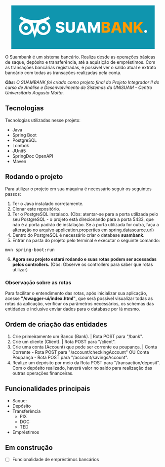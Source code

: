 <p align="center">
  <img src="https://raw.githubusercontent.com/EricEOL/suambank/main/readme/suambank.png" />
</p>

O Suambank é um sistema bancário. Realiza desde as operações básicas de saque, depósito e transferência, até a aquisição de empréstimos.
Com as transações bancárias registradas, é possível ver o saldo atual e extrato bancário com todas as transações realizadas pela conta.

*<strong>Obs:</strong> O SUAMBANK foi criado como projeto final do Projeto Integrador II do curso de Análise e Desenvolvimento de Sistemas da UNISUAM - Centro Universitário Augusto Motta.*

## Tecnologias

Tecnologias utilizadas nesse projeto:

* Java
* Spring Boot
* PostgreSQL
* Lombok
* JUnit5
* SpringDoc OpenAPI
* Maven

## Rodando o projeto

Para utilizar o projeto em sua máquina é necessário seguir os seguintes passos:
1) Ter o Java instalado corretamente.
2) Clonar este repositório.
3) Ter o PostgreSQL instalado. (Obs: atentar-se para a porta utilizada pelo seu PostgreSQL - o projeto está direcionando para a porta 5433, que não é a porta padrão de instalação. Se a porta utilizada for outra, faça a alteração no arquivo application.properties em spring.datasource.url)
4) Dentro do PostgreSQL é necessário criar o database <strong>suambank</strong>.
5) Entrar na pasta do projeto pelo terminal e executar o seguinte comando:
<pre>
mvn spring-boot:run
</pre>
6) <strong>Agora seu projeto estará rodando e suas rotas podem ser acessadas pelos controllers.</strong> (Obs: Observe os controllers para saber que rotas utilizar)

### Observação sobre as rotas
Para facilitar o entendimento das rotas, após inicializar sua aplicação, acesse <strong>"/swagger-ui/index.html"</strong>, que será possível visualizar todas as rotas da aplicação, verificar os parâmetros necessários, os schemas das entidades e inclusive enviar dados para o database por lá mesmo.

## Ordem de criação das entidades
1) Crie primeiramente um Banco (Bank). | Rota POST para "/bank".
2) Crie um cliente (Client). | Rota POST para "/client".
3) Crie uma conta (Account) que pode ser corrente ou poupança. | Conta Corrente - Rota POST para "/account/checkingAccount" OU Conta Poupança - Rota POST para "/account/savingsAccount".
4) Realize um depósito por meio da Rota POST para "/transaction/deposit". Com o depósito realizado, haverá valor no saldo para realização das outras operações financeiras.

## Funcionalidades principais

* Saque: 
* Depósito
* Transferência
    * PIX
    * DOC
    * TED
* Empréstimos

## Em construção

- [ ] Funcionalidade de empréstimos bancários
